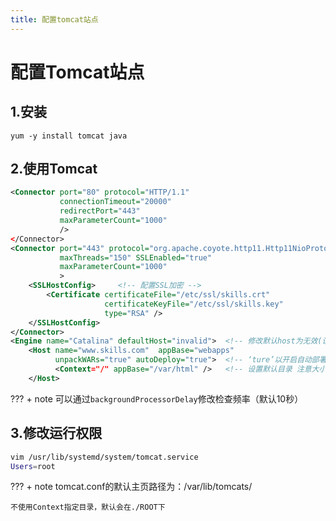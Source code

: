 ```yaml
---
title: 配置tomcat站点
---
```


# 配置Tomcat站点

## 1.安装

`yum -y install tomcat java`

## 2.使用Tomcat

```xml
<Connector port="80" protocol="HTTP/1.1"
           connectionTimeout="20000"
           redirectPort="443"
           maxParameterCount="1000"
           />
</Connector>
<Connector port="443" protocol="org.apache.coyote.http11.Http11NioProtocol"
           maxThreads="150" SSLEnabled="true"
           maxParameterCount="1000"
           >
    <SSLHostConfig>     <!-- 配置SSL加密 -->
        <Certificate certificateFile="/etc/ssl/skills.crt"
                     certificateKeyFile="/etc/ssl/skills.key"
                     type="RSA" />
    </SSLHostConfig>
</Connector>
<Engine name="Catalina" defaultHost="invalid">	<!-- 修改默认host为无效(设置仅域名访问) -->
    <Host name="www.skills.com"  appBase="webapps"
          unpackWARs="true" autoDeploy="true">	<!-- ‘ture’以开启自动部署功能（默认开启）-->
          <Context="/" appBase="/var/html" />	<!-- 设置默认目录 注意大小写必须匹配！！！ -->
    </Host>
```

??? + note
    可以通过`backgroundProcessorDelay`修改检查频率（默认10秒）

## 3.修改运行权限

```bash
vim /usr/lib/systemd/system/tomcat.service
Users=root
```

??? + note
    tomcat.conf的默认主页路径为：/var/lib/tomcats/

    不使用Context指定目录，默认会在./ROOT下


